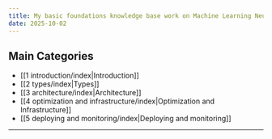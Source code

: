 ```yaml
---
title: My basic foundations knowledge base work on Machine Learning Neural Networks
date: 2025-10-02
---
```


## Main Categories

- [[1 introduction/index|Introduction]]
- [[2 types/index|Types]]
- [[3 architecture/index|Architecture]]
- [[4 optimization and infrastructure/index|Optimization and Infrastructure]]
- [[5 deploying and monitoring/index|Deploying and monitoring]]


---

